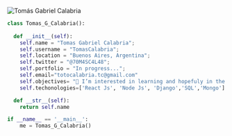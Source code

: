 ![Tomás Gabriel Calabria](https://user-images.githubusercontent.com/81932784/124131750-7b8fdb00-da56-11eb-9c0e-12a6fb78b8cb.gif)
```python
class Tomas_G_Calabria():
    
  def __init__(self):
    self.name = "Tomas Gabriel Calabria";
    self.username = "TomasCalabria";
    self.location = "Buenos Aires, Argentina";
    self.twitter = "@70M4SC4L48";
    self.portfolio = "In progress...";
    self.email="totocalabria.tc@gmail.com"
    self.objectives= "👀 I’m interested in learning and hopefuly in the future, getting the chance of developing myself as a full stack developer and keep on learning new techonologies day by day."
    self.techonologies=['React Js', 'Node Js', 'Django','SQL','Mongo']

  def __str__(self):
    return self.name

if __name__ == '__main__':
    me = Tomas_G_Calabria()
```
